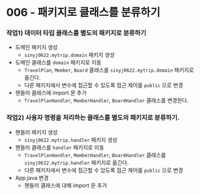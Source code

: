 # 006 - 패키지로 클래스를 분류하기

### 작업1) 데이터 타입 클래스를 별도의 패키지로 분류하기

- 도메인 패키지 생성
    - `sinyj0622.mytrip.domain` 패키지 생성
- 도메인 클래스를 `domain` 패키지로 이동
    - `TravelPlan`, `Member`, `Board` 클래스를 `sinyj0622.mytrip.domain` 패키지로 옮긴다.
    - 다른 패키지에서 변수에 접근할 수 있도록 접근 제어를 `public` 으로 변경
- 핸들러 클래스에 import 문 추가
    - `TravelPlanHandler`, `MemberHandler`, `BoardHandler` 클래스를 변경한다.


### 작업2) 사용자 명령을 처리하는 클래스를 별도의 패키지로 분류하기.

- 핸들러 패키지 생성
    - `sinyj0622.mytrip.handler` 패키지 생성
- 핸들러 클래스를 `handler` 패키지로 이동
    - `TravelPlanHandler`, `MemberHandler`, `BoardHandler` 클래스를 `sinyj0622.mytrip.handler` 
              패키지로 옮긴다.
    - 다른 패키지에서 변수에 접근할 수 있도록 접근 제어를 `public` 으로 변경
- App.java 변경
    - 핸들러 클래스에 대해 import 문 추가
